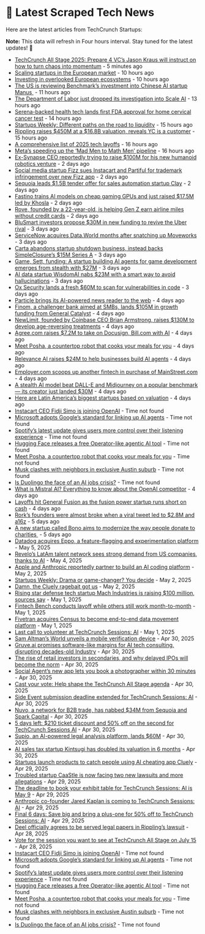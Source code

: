 
# 📰 Latest Scraped Tech News

Here are the latest articles from TechCrunch Startups:

**Note:** This data will refresh in Four hours interval. Stay tuned for the latest updates! 🔄
- [TechCrunch All Stage 2025: Prepare 4 VC’s Jason Kraus will instruct on how to turn chaos into momentum](https://techcrunch.com/2025/05/10/techcrunch-all-stage-2025-prepare-4-vcs-jason-kraus-will-instruct-on-how-to-turn-chaos-into-momentum/) - 5 minutes ago
- [Scaling startups in the European market](https://techcrunch.com/video/scaling-startups-in-the-european-market/) - 10 hours ago
- [Investing in overlooked European ecosystems](https://techcrunch.com/video/investing-in-overlooked-european-ecosystems/) - 10 hours ago
- [The US is reviewing Benchmark’s investment into Chinese AI startup Manus ](https://techcrunch.com/2025/05/09/the-us-is-reviewing-benchmarks-investment-into-chinese-ai-startup-manus/) - 11 hours ago
- [The Department of Labor just dropped its investigation into Scale AI](https://techcrunch.com/2025/05/09/the-department-of-labor-just-dropped-its-investigation-into-scale-ai/) - 13 hours ago
- [Serena-backed health tech lands first FDA approval for home cervical cancer test](https://techcrunch.com/2025/05/09/serena-backed-health-tech-lands-first-fda-approval-for-home-cervical-cancer-test/) - 14 hours ago
- [Startups Weekly: Different paths on the road to liquidity](https://techcrunch.com/2025/05/09/startups-weekly-different-paths-on-the-road-to-liquidity/) - 15 hours ago
- [Rippling raises $450M at a $16.8B valuation, reveals YC is a customer](https://techcrunch.com/2025/05/09/rippling-raises-450m-at-a-16-8b-valuation-reveals-yc-is-a-customer/) - 15 hours ago
- [A comprehensive list of 2025 tech layoffs](https://techcrunch.com/2025/05/09/tech-layoffs-2025-list/) - 16 hours ago
- [Meta’s speeding up the ‘Mad Men to Math Men’ pipeline](https://techcrunch.com/podcast/metas-speeding-up-the-mad-men-to-math-men-pipeline/) - 16 hours ago
- [Ex-Synapse CEO reportedly trying to raise $100M for his new humanoid robotics venture](https://techcrunch.com/2025/05/08/ex-synapse-ceo-reportedly-trying-to-raise-100m-for-his-new-humanoid-robotics-venture/) - 2 days ago
- [Social media startup Fizz sues Instacart and Partiful for trademark infringement over new Fizz app](https://techcrunch.com/2025/05/08/social-media-startup-fizz-sues-instacart-and-partiful-for-trademark-infringement-over-new-fizz-app/) - 2 days ago
- [Sequoia leads $1.5B tender offer for sales automation startup Clay](https://techcrunch.com/2025/05/08/clay-authorizes-employee-tender-at-a-1-5b-valuation-led-by-sequoia/) - 2 days ago
- [Fastino trains AI models on cheap gaming GPUs and just raised $17.5M led by Khosla](https://techcrunch.com/2025/05/07/fastino-trains-ai-models-on-cheap-gaming-gpus-and-just-raised-17-5m-led-by-khosla/) - 2 days ago
- [Rove, founded by a 22-year-old, is helping Gen Z earn airline miles without credit cards](https://techcrunch.com/2025/05/07/rove-founded-by-a-22-year-old-is-helping-gen-z-earn-airline-miles-without-credit-cards/) - 2 days ago
- [BluSmart investors propose $30M in new funding to revive the Uber rival](https://techcrunch.com/2025/05/07/blusmart-investors-propose-resolution-30m-in-new-funding-to-revive-the-uber-rival/) - 3 days ago
- [ServiceNow acquires Data.World months after snatching up Moveworks](https://techcrunch.com/2025/05/07/servicenow-acquires-data-world-two-months-after-acquiring-moveworks/) - 3 days ago
- [Carta abandons startup shutdown business, instead backs SimpleClosure’s $15M Series A](https://techcrunch.com/2025/05/07/carta-abandons-startup-shutdown-business-instead-backs-simpleclosures-15m-series-a/) - 3 days ago
- [Game, Sett, funding: A startup building AI agents for game development emerges from stealth with $27M](https://techcrunch.com/2025/05/07/game-sett-funding-a-startup-building-ai-agents-for-game-development-emerges-from-stealth-with-27m/) - 3 days ago
- [AI data startup WisdomAI nabs $23M with a smart way to avoid hallucinations](https://techcrunch.com/2025/05/07/ai-data-startup-wisdomai-nabs-23m-with-a-smart-way-to-avoid-hallucinations/) - 3 days ago
- [Ox Security lands a fresh $60M to scan for vulnerabilities in code](https://techcrunch.com/2025/05/07/ox-security-lands-a-fresh-60m-to-scan-for-vulnerabilities-in-code/) - 3 days ago
- [Particle brings its AI-powered news reader to the web](https://techcrunch.com/2025/05/06/particle-brings-its-ai-powered-news-reader-to-the-web/) - 4 days ago
- [Finom, a challenger bank aimed at SMBs, lands $105M in growth funding from General Catalyst](https://techcrunch.com/2025/05/06/finom-a-challenger-bank-aimed-at-smbs-lands-104m-in-growth-funding-from-general-catalyst/) - 4 days ago
- [NewLimit, founded by Coinbase CEO Brian Armstrong, raises $130M to develop age-reversing treatments](https://techcrunch.com/2025/05/06/newlimit-founded-by-coinbase-ceo-brian-armstrong-raises-130m-to-develop-age-reversing-therapies/) - 4 days ago
- [Agree.com raises $7.2M to take on Docusign, Bill.com with AI](https://techcrunch.com/2025/05/06/agree-com-raises-7-2m-to-take-on-docusign-bill-com-with-ai/) - 4 days ago
- [Meet Posha, a countertop robot that cooks your meals for you](https://techcrunch.com/2025/05/06/meet-posha-a-countertop-robot-that-cooks-your-meals-for-you/) - 4 days ago
- [Relevance AI raises $24M to help businesses build AI agents](https://techcrunch.com/2025/05/06/relevance-ai-raises-24m-series-b-to-help-anyone-build-teams-of-ai-agents/) - 4 days ago
- [Employer.com scoops up another fintech in purchase of MainStreet.com](https://techcrunch.com/2025/05/05/employer-com-scoops-up-another-fintech-in-purchase-of-mainstreet-com/) - 4 days ago
- [A stealth AI model beat DALL-E and Midjourney on a popular benchmark — its creator just landed $30M](https://techcrunch.com/2025/05/05/a-stealth-ai-model-beat-dall-e-and-midjourney-on-a-popular-benchmark-its-creator-just-landed-30m/) - 4 days ago
- [Here are Latin America’s biggest startups based on valuation](https://techcrunch.com/2025/05/05/here-are-latin-americas-biggest-startups-based-on-valuation/) - 4 days ago
- [Instacart CEO Fidji Simo is joining OpenAI](https://techcrunch.com/2025/05/07/instacart-ceo-fidji-simo-is-joining-openai/) - Time not found
- [Microsoft adopts Google’s standard for linking up AI agents](https://techcrunch.com/2025/05/07/microsoft-adopts-googles-standard-for-linking-up-ai-agents/) - Time not found
- [Spotify’s latest update gives users more control over their listening experience](https://techcrunch.com/2025/05/07/spotifys-latest-update-gives-users-more-control-over-their-listening-experience/) - Time not found
- [Hugging Face releases a free Operator-like agentic AI tool](https://techcrunch.com/2025/05/06/hugging-face-releases-a-free-operator-like-agentic-ai-tool/) - Time not found
- [Meet Posha, a countertop robot that cooks your meals for you](https://techcrunch.com/2025/05/06/meet-posha-a-countertop-robot-that-cooks-your-meals-for-you/) - Time not found
- [Musk clashes with neighbors in exclusive Austin suburb](https://techcrunch.com/2025/05/05/musk-clashes-with-neighbors-in-exclusive-austin-suburb/) - Time not found
- [Is Duolingo the face of an AI jobs crisis?](https://techcrunch.com/2025/05/04/is-duolingo-the-face-of-an-ai-jobs-crisis/) - Time not found
- [What is Mistral AI? Everything to know about the OpenAI competitor](https://techcrunch.com/2025/05/05/what-is-mistral-ai-everything-to-know-about-the-openai-competitor/) - 4 days ago
- [Layoffs hit General Fusion as the fusion power startup runs short on cash](https://techcrunch.com/2025/05/05/layoffs-hit-general-fusion-as-the-fusion-power-startup-runs-short-on-cash/) - 4 days ago
- [Rork’s founders were almost broke when a viral tweet led to $2.8M and a16z](https://techcrunch.com/2025/05/05/rorks-founders-were-almost-broke-when-a-viral-tweet-led-to-2-8m-and-a16z/) - 5 days ago
- [A new startup called Bono aims to modernize the way people donate to charities ](https://techcrunch.com/2025/05/05/a-new-startup-called-bono-aims-to-modernize-the-way-people-donate-to-charities/) - 5 days ago
- [Datadog acquires Eppo, a feature-flagging and experimentation platform](https://techcrunch.com/2025/05/05/datadog-acquires-eppo-a-feature-flagging-and-experimentation-platform/) - May 5, 2025
- [Revelo’s LatAm talent network sees strong demand from US companies, thanks to AI](https://techcrunch.com/2025/05/04/revelos-latam-talent-network-sees-strong-demand-from-us-companies-thanks-to-ai/) - May 4, 2025
- [Apple and Anthropic reportedly partner to build an AI coding platform](https://techcrunch.com/2025/05/02/apple-and-anthropic-reportedly-partner-to-build-an-ai-coding-platform/) - May 2, 2025
- [Startups Weekly: Drama or game-changer? You decide](https://techcrunch.com/2025/05/02/startups-weekly-drama-or-game-changer-you-decide/) - May 2, 2025
- [Damn, the Cluely ragebait got us](https://techcrunch.com/podcast/damn-the-cluely-ragebait-got-us/) - May 2, 2025
- [Rising star defense tech startup Mach Industries is raising $100 million, sources say](https://techcrunch.com/2025/05/01/rising-star-defense-tech-startup-mach-industries-is-raising-100-million-sources-say/) - May 1, 2025
- [Fintech Bench conducts layoff while others still work month-to-month](https://techcrunch.com/2025/05/01/fintech-bench-conducts-layoff-while-others-still-work-month-to-month/) - May 1, 2025
- [Fivetran acquires Census to become end-to-end data movement platform](https://techcrunch.com/2025/05/01/fivetran-acquires-census-to-become-end-to-end-data-movement-platform/) - May 1, 2025
- [Last call to volunteer at TechCrunch Sessions: AI](https://techcrunch.com/2025/05/01/last-call-to-volunteer-at-techcrunch-sessions-ai/) - May 1, 2025
- [Sam Altman’s World unveils a mobile verification device](https://techcrunch.com/2025/04/30/sam-altmans-world-unveils-a-mobile-verification-device/) - Apr 30, 2025
- [Gruve.ai promises software-like margins for AI tech consulting, disrupting decades-old Industry](https://techcrunch.com/2025/04/30/gruve-ai-promises-software-like-margins-for-ai-tech-consulting-disrupting-decades-old-industry/) - Apr 30, 2025
- [The rise of retail investors in secondaries, and why delayed IPOs will become the norm](https://techcrunch.com/podcast/the-rise-of-retail-investors-in-secondaries-and-why-delayed-ipos-will-become-the-norm/) - Apr 30, 2025
- [Social Agent’s new app lets you book a photographer within 30 minutes](https://techcrunch.com/2025/04/30/social-agents-new-app-lets-you-book-a-photographer-within-30-minutes/) - Apr 30, 2025
- [Cast your vote: Help shape the TechCrunch All Stage agenda](https://techcrunch.com/2025/04/30/cast-your-vote-help-shape-the-techcrunch-all-stage-agenda/) - Apr 30, 2025
- [Side Event submission deadline extended for TechCrunch Sessions: AI](https://techcrunch.com/2025/04/30/side-event-submission-deadline-extended-for-techcrunch-sessions-ai/) - Apr 30, 2025
- [Nuvo, a network for B2B trade, has nabbed $34M from Sequoia and Spark Capital](https://techcrunch.com/2025/04/30/nuvo-a-network-for-b2b-trade-has-nabbed-34m-from-a-whos-who-list-of-investors/) - Apr 30, 2025
- [5 days left: $210 ticket discount and 50% off on the second for TechCrunch Sessions AI](https://techcrunch.com/2025/04/30/5-days-left-210-ticket-discount-and-50-off-on-the-second-for-techcrunch-sessions-ai/) - Apr 30, 2025
- [Supio, an AI-powered legal analysis platform, lands $60M](https://techcrunch.com/2025/04/30/supio-an-ai-powered-legal-platform-lands-60m-in-fresh-capital/) - Apr 30, 2025
- [AI sales tax startup Kintsugi has doubled its valuation in 6 months](https://techcrunch.com/2025/04/30/ai-sales-tax-startup-kintsugi-has-doubled-its-valuation-in-6-months/) - Apr 30, 2025
- [Startups launch products to catch people using AI cheating app Cluely](https://techcrunch.com/2025/04/29/startups-launch-products-to-catch-people-using-ai-cheating-app-cluely/) - Apr 29, 2025
- [Troubled startup CaaStle is now facing two new lawsuits and more allegations](https://techcrunch.com/2025/04/29/troubled-startup-caastle-is-now-facing-two-new-lawsuits-and-more-allegations/) - Apr 29, 2025
- [The deadline to book your exhibit table for TechCrunch Sessions: AI is May 9](https://techcrunch.com/2025/04/29/the-deadline-to-book-your-exhibit-table-for-techcrunch-sessions-ai-is-may-9/) - Apr 29, 2025
- [Anthropic co-founder Jared Kaplan is coming to TechCrunch Sessions: AI](https://techcrunch.com/2025/04/29/anthropic-co-founder-jared-kaplan-is-coming-to-techcrunch-sessions-ai/) - Apr 29, 2025
- [Final 6 days: Save big and bring a plus-one for 50% off to TechCrunch Sessions: AI](https://techcrunch.com/2025/04/29/6-days-left-to-secure-a-ticket-deal-for-techcrunch-sessions-ai/) - Apr 29, 2025
- [Deel officially agrees to be served legal papers in Rippling’s lawsuit](https://techcrunch.com/2025/04/28/deel-officially-agrees/) - Apr 28, 2025
- [Vote for the session you want to see at TechCrunch All Stage on July 15](https://techcrunch.com/2025/04/28/vote-for-the-session-you-want-to-see-at-techcrunch-all-stage-on-july-15/) - Apr 28, 2025
- [Instacart CEO Fidji Simo is joining OpenAI](https://techcrunch.com/2025/05/07/instacart-ceo-fidji-simo-is-joining-openai/) - Time not found
- [Microsoft adopts Google’s standard for linking up AI agents](https://techcrunch.com/2025/05/07/microsoft-adopts-googles-standard-for-linking-up-ai-agents/) - Time not found
- [Spotify’s latest update gives users more control over their listening experience](https://techcrunch.com/2025/05/07/spotifys-latest-update-gives-users-more-control-over-their-listening-experience/) - Time not found
- [Hugging Face releases a free Operator-like agentic AI tool](https://techcrunch.com/2025/05/06/hugging-face-releases-a-free-operator-like-agentic-ai-tool/) - Time not found
- [Meet Posha, a countertop robot that cooks your meals for you](https://techcrunch.com/2025/05/06/meet-posha-a-countertop-robot-that-cooks-your-meals-for-you/) - Time not found
- [Musk clashes with neighbors in exclusive Austin suburb](https://techcrunch.com/2025/05/05/musk-clashes-with-neighbors-in-exclusive-austin-suburb/) - Time not found
- [Is Duolingo the face of an AI jobs crisis?](https://techcrunch.com/2025/05/04/is-duolingo-the-face-of-an-ai-jobs-crisis/) - Time not found